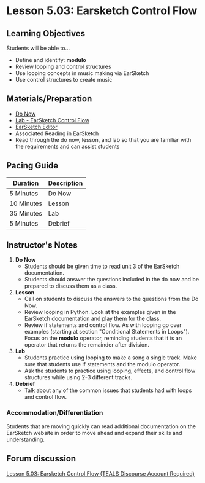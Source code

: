 # Lesson 5.03: Earsketch Control Flow

## Learning Objectives
Students will be able to...

* Define and identify: **modulo**
* Review looping and control structures
* Use looping concepts in music making via EarSketch
* Use control structures to create music


## Materials/Preparation
* [Do Now]
* [Lab - EarSketch Control Flow]
* [EarSketch Editor]
* Associated Reading in EarSketch
* Read through the do now, lesson, and lab so that you are familiar with the requirements and can assist students

## Pacing Guide
| **Duration**   | **Description** |
| ---------- | ----------- |
| 5 Minutes  | Do Now      |
| 10 Minutes | Lesson      |
| 35 Minutes | Lab         |
| 5 Minutes | Debrief     |

## Instructor's Notes

1. **Do Now**
    * Students should be given time to read unit 3 of the EarSketch documentation.
    * Students should answer the questions included in the do now and be prepared to discuss them as a class.
2. **Lesson**
	* Call on students to discuss the answers to the questions from the Do Now.
	* Review looping in Python. Look at the examples given in the EarSketch documentation and play them for the class.  
	* Review if statements and control flow. As with looping go over examples (starting at section "Conditional Statements in Loops"). Focus on the **modulo** operator, reminding students that it is an operator that returns the remainder after division.
3. **Lab**
	* Students practice using looping to make a song a single track. Make sure that students use if statements and the modulo operator.
	* Ask the students to practice using looping, effects, and control flow structures while using 2-3 different tracks.
4. **Debrief**
	* Talk about any of the common issues that students had with loops and control flow. 

### Accommodation/Differentiation
Students that are moving quickly can read additional documentation on the EarSketch website in order to move ahead and expand their skills and understanding.

## Forum discussion
[Lesson 5.03: Earsketch Control Flow (TEALS Discourse Account Required)](https://forums.tealsk12.org/c/2nd-semester-unit-5-earsketch/lesson-5-03-earsketch-control-flow)

[Do Now]: do_now.md
[Lab - EarSketch Control Flow]: lab.md
[EarSketch Editor]: http://earsketch.gatech.edu/earsketch2/
